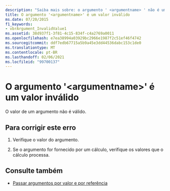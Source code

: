 ```yaml
---
description: "Saiba mais sobre: o argumento ' <argumentname> ' não é um valor válido"
title: O argumento '<argumentname>' é um valor inválido
ms.date: 07/20/2015
f1_keywords:
- vbrArgument_InvalidValue1
ms.assetid: 38d937f1-3f81-4c15-834f-c4a2769a0011
ms.openlocfilehash: e7ea38994a03929bc2966e1987f2c51ef46f4742
ms.sourcegitcommit: ddf7edb67715a5b9a45e3dd44536dabc153c1de0
ms.translationtype: MT
ms.contentlocale: pt-BR
ms.lasthandoff: 02/06/2021
ms.locfileid: "99700137"
---
```

# <a name="argument-argumentname-is-not-a-valid-value"></a>O argumento '\<argumentname>' é um valor inválido

O valor de um argumento não é válido.  
  
## <a name="to-correct-this-error"></a>Para corrigir este erro  
  
1. Verifique o valor do argumento.  
  
2. Se o argumento for fornecido por um cálculo, verifique os valores que o cálculo processa.  
  
## <a name="see-also"></a>Consulte também

- [Passar argumentos por valor e por referência](../programming-guide/language-features/procedures/passing-arguments-by-value-and-by-reference.md)
